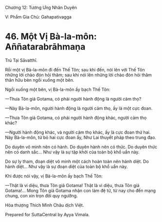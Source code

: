  

Chương 12: Tương Ưng Nhân Duyên

V: Phẩm Gia Chủ: Gahapativagga

# 46\. Một Vị Bà-la-môn: Aññatarabrāhmaṇa

Trú Tại Sāvatthī.

Rồi một vị Bà-la-môn đi đến Thế Tôn; sau khi đến, nói lên với Thế Tôn những lời chào đón hỏi thăm; sau khi nói lên những lời chào đón hỏi thăm thân hữu bèn ngồi xuống một bên.

Ngồi xuống một bên, vị Bà-la-môn ấy bạch Thế Tôn:

—Thưa Tôn giả Gotama, có phải người hành động là người cảm thọ?

—Này Bà-la-môn, người hành động là người cảm thọ, ấy là một cực đoan.

—Thưa Tôn giả Gotama, có phải người hành động khác, người cảm thọ khác?

—Người hành động khác, và người cảm thọ khác, ấy là cực đoan thứ hai. Này Bà-la-môn, từ bỏ hai cực đoan ấy, Như Lai thuyết pháp theo trung đạo.

Do duyên vô minh nên có hành. Do duyên hành nên có thức. Do duyên thức nên có danh sắc… Như vậy là sự tập khởi của toàn bộ khổ uẩn này.

Do sự ly tham, đoạn diệt vô minh một cách hoàn toàn nên hành diệt. Do hành diệt… Như vậy là sự đoạn diệt của toàn bộ khổ uẩn này.

Khi được nói vậy, vị Bà-la-môn ấy bạch Thế Tôn:

—Thật là vi diệu, thưa Tôn giả Gotama! Thật là vi diệu, thưa Tôn giả Gotama!… Mong Tôn giả Gotama nhận con làm đệ tử, từ nay cho đến mạng chung, con xin trọn đời quy ngưỡng.

Hòa thượng Thích Minh Châu dịch Việt.

Prepared for SuttaCentral by Ayya Vimala.